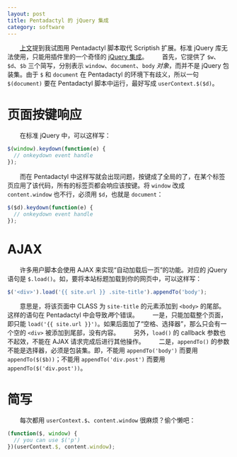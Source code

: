 ```yaml
---
layout: post
title: Pentadactyl 的 jQuery 集成
category: software
---
```


　　[上文][1]提到我试图用 Pentadactyl 脚本取代 Scriptish 扩展。标准 jQuery 库无法使用，只能用插件里的一个奇怪的 [jQuery 集成][2]。
　　首先，它提供了 `$w`、`$d`、`$b` 三个简写，分别表示 `window`、`document`、`body` *对象*，而并不是 jQuery 包装集。由于 `$` 和 `document` 在 Pentadactyl 的环境下有歧义，所以一句 `$(document)` 要在 Pentadactyl 脚本中运行，最好写成 `userContext.$($d)`。

# 页面按键响应
　　在标准 jQuery 中，可以这样写：

``` javascript
$(window).keydown(function(e) {
  // onkeydown event handle
});
```

　　而在 Pentadactyl 中这样写就会出现问题，按键成了全局的了，在某个标签页应用了该代码，所有的标签页都会响应该按键。将 `window` 改成 `content.window` 也不行，必须用 `$d`，也就是 `document`：

``` javascript
$($d).keydown(function(e) {
  // onkeydown event handle
});
```

# AJAX
　　许多用户脚本会使用 AJAX 来实现“自动加载后一页”的功能。对应的 jQuery 语句是 `$.load()`。如，要将本站标题加载到你的网页中，可以这样写：

``` javascript
$('<div>').load('{{ site.url }} .site-title').appendTo('body');
```

　　意思是，将该页面中 CLASS 为 `site-title` 的元素添加到 `<body>` 的尾部。这样的语句在 Pentadactyl 中会导致*两*个错误。
　　一是，只能加载整个页面，即只能 `load('{{ site.url }}')`。如果后面加了“空格、选择器”，那么只会有一个空的 `<div>` 被添加到尾部，没有内容。
　　另外，`load()` 的 callback 参数也不起效，不能在 AJAX 请求完成后进行其他操作。
　　二是，`appendTo()` 的参数不能是选择器，必须是包装集。即，不能用 `appendTo('body')` 而要用 `appendTo($($b))`；不能用 `appendTo('div.post')` 而要用 `appendTo($('div.post'))`。

# 简写
　　每次都用 `userContext.$`、`content.window` 很麻烦？偷个懒吧：

``` javascript
(function($, window) {
  // you can use $('p')
})(userContext.$, content.window);
```

[1]: /pentadactyl/ "Pentadactyl 使用小记"
[2]: http://5digits.org/pentadactyl/plugins#jQuery-plugin "jQuery integration"
